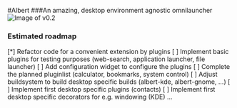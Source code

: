 #Albert
###An amazing, desktop environment agnostic omnilauncher
![Image of v0.2](https://raw.githubusercontent.com/ManuelSchneid3r/albert/master/pictures/v0.2.png)

### Estimated roadmap
[*] Refactor code for a convenient extension by plugins
[ ] Implement basic plugins for testing purposes (web-search, application launcher, file launcher)
[ ] Add configuration widget to configure the plugins
[ ] Complete the planned pluginlist (calculator, bookmarks, system control)
[ ] Adjust buildsystem to build desktop specific builds (albert-kde, albert-gnome, ...)
[ ] Implement first desktop specific plugins (contacts)
[ ] Implement first desktop specific decorators for e.g. windowing (KDE)
... 
